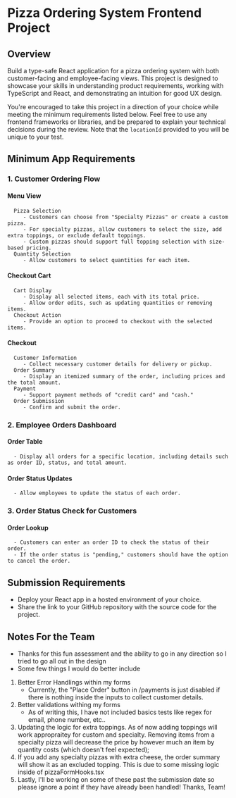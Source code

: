 # Pizza Ordering System Frontend Project

## Overview

Build a type-safe React application for a pizza ordering system with both customer-facing and employee-facing views. This project is designed to showcase your skills in understanding product requirements, working with TypeScript and React, and demonstrating an intuition for good UX design.

You're encouraged to take this project in a direction of your choice while meeting the minimum requirements listed below. Feel free to use any frontend frameworks or libraries, and be prepared to explain your technical decisions during the review. Note that the `locationId` provided to you will be unique to your test.

## Minimum App Requirements

### 1. Customer Ordering Flow

#### Menu View

      Pizza Selection
         - Customers can choose from "Specialty Pizzas" or create a custom pizza.
         - For specialty pizzas, allow customers to select the size, add extra toppings, or exclude default toppings.
         - Custom pizzas should support full topping selection with size-based pricing.
      Quantity Selection
         - Allow customers to select quantities for each item.

#### Checkout Cart

      Cart Display
         - Display all selected items, each with its total price.
         - Allow order edits, such as updating quantities or removing items.
      Checkout Action
         - Provide an option to proceed to checkout with the selected items.

#### Checkout

      Customer Information
         - Collect necessary customer details for delivery or pickup.
      Order Summary
         - Display an itemized summary of the order, including prices and the total amount.
      Payment
         - Support payment methods of "credit card" and "cash."
      Order Submission
         - Confirm and submit the order.

### 2. Employee Orders Dashboard

#### Order Table

      - Display all orders for a specific location, including details such as order ID, status, and total amount.

#### Order Status Updates

      - Allow employees to update the status of each order.

### 3. Order Status Check for Customers

#### Order Lookup

      - Customers can enter an order ID to check the status of their order.
      - If the order status is "pending," customers should have the option to cancel the order.

## Submission Requirements

- Deploy your React app in a hosted environment of your choice.
- Share the link to your GitHub repository with the source code for the project.

## Notes For the Team

- Thanks for this fun assessment and the ability to go in any direction so I tried to go all out in the design
- Some few things I would do better include

1. Better Error Handlings within my forms
   - Currently, the "Place Order" button in /payments is just disabled if there is nothing inside the inputs to collect customer details.
2. Better validations withing my forms
   - As of writing this, I have not included basics tests like regex for email, phone number, etc..
3. Updating the logic for extra toppings. As of now adding toppings will work appropraitey for custom and specialty.
   Removing items from a specialty pizza will decrease the price by however much an item by quantity costs (which doesn't feel expected);
4. If you add any specialty pizzas with extra cheese, the order summary will show it as an excluded topping. This is due to some missing logic inside of pizzaFormHooks.tsx
5. Lastly, I'll be working on some of these past the submission date so please ignore a point if they have already been handled! Thanks, Team!
